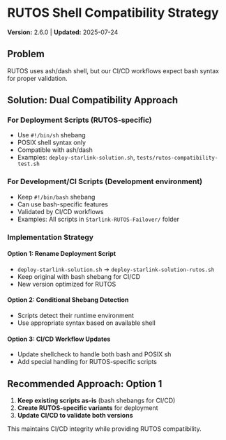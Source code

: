 # RUTOS Shell Compatibility Strategy

**Version:** 2.6.0 | **Updated:** 2025-07-24

## Problem

RUTOS uses ash/dash shell, but our CI/CD workflows expect bash syntax for proper validation.

## Solution: Dual Compatibility Approach

### For Deployment Scripts (RUTOS-specific)

- Use `#!/bin/sh` shebang
- POSIX shell syntax only
- Compatible with ash/dash
- Examples: `deploy-starlink-solution.sh`, `tests/rutos-compatibility-test.sh`

### For Development/CI Scripts (Development environment)

- Keep `#!/bin/bash` shebang
- Can use bash-specific features
- Validated by CI/CD workflows
- Examples: All scripts in `Starlink-RUTOS-Failover/` folder

### Implementation Strategy

#### Option 1: Rename Deployment Script

- `deploy-starlink-solution.sh` → `deploy-starlink-solution-rutos.sh`
- Keep original with bash shebang for CI/CD
- New version optimized for RUTOS

#### Option 2: Conditional Shebang Detection

- Scripts detect their runtime environment
- Use appropriate syntax based on available shell

#### Option 3: CI/CD Workflow Updates

- Update shellcheck to handle both bash and POSIX sh
- Add special handling for RUTOS-specific scripts

## Recommended Approach: Option 1

1. **Keep existing scripts as-is** (bash shebangs for CI/CD)
2. **Create RUTOS-specific variants** for deployment
3. **Update CI/CD to validate both versions**

This maintains CI/CD integrity while providing RUTOS compatibility.

